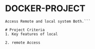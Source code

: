 # DOCKER-PROJECT
```Hey, This project is created using a great technology called docker with the help of python
Access Remote and local system Both.```

# Project Criteria
1. Key features of local 
      
2. remote Access
